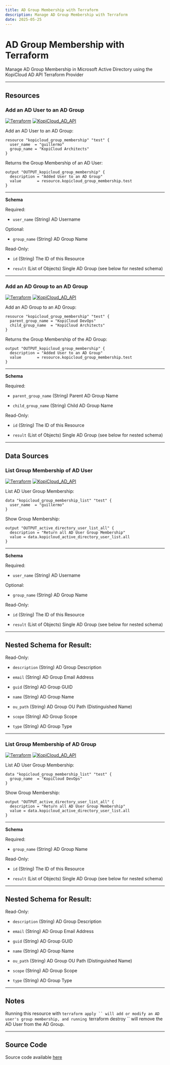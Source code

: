 ```yaml
---
title: AD Group Membership with Terraform
description: Manage AD Group Membership with Terraform
date: 2025-05-25
---
```


# AD Group Membership with Terraform
Manage AD Group Membership in Microsoft Active Directory using the KopiCloud AD API Terraform Provider

----

## Resources

### Add an AD User to an AD Group
[![Terraform](https://img.shields.io/badge/terraform-v1.3+-blue.svg)](https://www.terraform.io/downloads.html) [![KopiCloud_AD_API](https://img.shields.io/badge/kopiCloud_ad-v1.0+-blueviolet.svg)](https://adapi.kopicloud.com)

Add an AD User to an AD Group:

```
resource "kopicloud_group_membership" "test" {
  user_name  = "guillermo"
  group_name = "KopiCloud Architects"
}
```

Returns the Group Membership of an AD User:

```
output "OUTPUT_kopicloud_group_membership" {
  description = "Added User to an AD Group"
  value       = resource.kopicloud_group_membership.test
}
```

----

**Schema**

Required:

- ```user_name``` (String) AD Username

Optional:

- ```group_name``` (String) AD Group Name

Read-Only:

- ```id``` (String) The ID of this Resource

- ```result``` (List of Objects) Single AD Group (see below for nested schema)

----

### Add an AD Group to an AD Group
[![Terraform](https://img.shields.io/badge/terraform-v1.3+-blue.svg)](https://www.terraform.io/downloads.html) [![KopiCloud_AD_API](https://img.shields.io/badge/kopiCloud_ad-v1.2+-blueviolet.svg)](https://adapi.kopicloud.com)

Add an AD Group to an AD Group:

```
resource "kopicloud_group_membership" "test" {
  parent_group_name = "KopiCloud DevOps"
  child_group_name  = "KopiCloud Architects"
}
```

Returns the Group Membership of the AD Group:

```
output "OUTPUT_kopicloud_group_membership" {
  description = "Added User to an AD Group"
  value       = resource.kopicloud_group_membership.test
}
```

----

**Schema**

Required:

- ```parent_group_name``` (String) Parent AD Group Name

- ```child_group_name``` (String) Child AD Group Name

Read-Only:

- ```id``` (String) The ID of this Resource

- ```result``` (List of Objects) Single AD Group (see below for nested schema)

----

## Data Sources

### List Group Membership of AD User
[![Terraform](https://img.shields.io/badge/terraform-v1.3+-blue.svg)](https://www.terraform.io/downloads.html) [![KopiCloud_AD_API](https://img.shields.io/badge/kopiCloud_ad-v1.0+-blueviolet.svg)](https://adapi.kopicloud.com)

List AD User Group Membership:

```
data "kopicloud_group_membership_list" "test" {
  user_name  = "guillermo"
}
```

Show Group Membership:

```
output "OUTPUT_active_directory_user_list_all" {
  description = "Return all AD User Group Membership"
  value = data.kopicloud_active_directory_user_list.all
}
```

----

**Schema**

Required:

- ```user_name``` (String) AD Username

Optional:

- ```group_name``` (String) AD Group Name

Read-Only:

- ```id``` (String) The ID of this Resource

- ```result``` (List of Objects) Single AD Group (see below for nested schema)

----

## Nested Schema for Result:

Read-Only:

- ```description``` (String) AD Group Description

- ```email``` (String) AD Group Email Address

- ```guid``` (String) AD Group GUID

- ```name``` (String) AD Group Name

- ```ou_path``` (String) AD Group OU Path (Distinguished Name)

- ```scope``` (String) AD Group Scope

- ```type``` (String) AD Group Type

----

### List Group Membership of AD Group
[![Terraform](https://img.shields.io/badge/terraform-v1.3+-blue.svg)](https://www.terraform.io/downloads.html) [![KopiCloud_AD_API](https://img.shields.io/badge/kopiCloud_ad-v1.2+-blueviolet.svg)](https://adapi.kopicloud.com)

List AD User Group Membership:

```
data "kopicloud_group_membership_list" "test" {
  group_name  = "KopiCloud DevOps"
}
```

Show Group Membership:

```
output "OUTPUT_active_directory_user_list_all" {
  description = "Return all AD User Group Membership"
  value = data.kopicloud_active_directory_user_list.all
}
```

----

**Schema**

Required:

- ```group_name``` (String) AD Group Name

Read-Only:

- ```id``` (String) The ID of this Resource

- ```result``` (List of Objects) Single AD Group (see below for nested schema)

----

## Nested Schema for Result:

Read-Only:

- ```description``` (String) AD Group Description

- ```email``` (String) AD Group Email Address

- ```guid``` (String) AD Group GUID

- ```name``` (String) AD Group Name

- ```ou_path``` (String) AD Group OU Path (Distinguished Name)

- ```scope``` (String) AD Group Scope

- ```type``` (String) AD Group Type

----

## Notes

Running this resource with ```terraform apply `` will add or modify an AD user's group membership, and running ```terraform destroy `` will remove the AD User from the AD Group.

----

## Source Code

Source code available [here](https://github.com/KopiCloud-AD-API/terraform-kopicloud-ad-api-group-membership)
